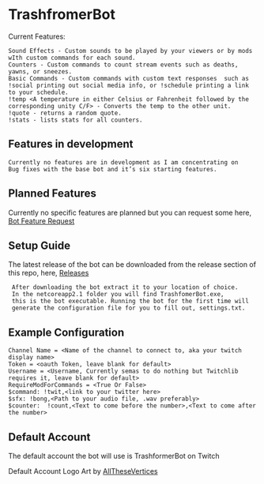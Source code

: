# TrashfromerBot
Current Features:

    Sound Effects - Custom sounds to be played by your viewers or by mods wIth custom commands for each sound.
    Counters - Custom commands to count stream events such as deaths, yawns, or sneezes.
    Basic Commands - Custom commands with custom text responses  such as !social printing out social media info, or !schedule printing a link to your schedule.
    !temp <A temperature in either Celsius or Fahrenheit followed by the corresponding unity C/F> - Converts the temp to the other unit.
    !quote - returns a random quote.
    !stats - lists stats for all counters.

## Features in development

    Currently no features are in development as I am concentrating on 
    Bug fixes with the base bot and it’s six starting features.

## Planned Features

   Currently no specific features are planned but you can request some here, [Bot Feature Request](https://forms.gle/12LwgnkpPPTFqica7 "Google Forms") 
     
## Setup Guide

   The latest release of the bot can be downloaded from the release section of this repo, here, [Releases](https://github.com/taylorknopp/TrashformerBot-A-Twitch-Bot/releases "Releases")

     After downloading the bot extract it to your location of choice.
     In the netcoreapp2.1 folder you will find TrashfomerBot.exe,
     this is the bot executable. Running the bot for the first time will 
     generate the configuration file for you to fill out, settings.txt.

## Example Configuration

    Channel Name = <Name of the channel to connect to, aka your twitch display name>
    Token = <oauth Token, leave blank for default>
    Username = <Username, Currently semas to do nothing but Twitchlib requires it, leave blank for default>
    RequireModForCommands = <True Or False>
    $command: !twit,<link to your twitter here>
    $sfx: !bong,<Path to your audio file, .wav preferably>
    $counter:  !count,<Text to come before the number>,<Text to come after the number>
    
## Default Account
   The default account the bot will use is TrashformerBot on Twitch
   
   Default Account Logo Art by [AllTheseVertices](https://www.twitch.tv/allthesevertices "AllTheseVertices On Twitch")
